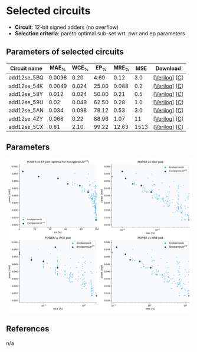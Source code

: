 
Selected circuits
===================
 - **Circuit**: 12-bit signed adders (no overflow)
 - **Selection criteria**: pareto optimal sub-set wrt. pwr and ep parameters

Parameters of selected circuits
----------------------------

| Circuit name | MAE<sub>%</sub> | WCE<sub>%</sub> | EP<sub>%</sub> | MRE<sub>%</sub> | MSE | Download |
| --- |  --- | --- | --- | --- | --- | --- | 
| add12se_5BQ | 0.0098 | 0.20 | 4.69 | 0.12 | 3.0 |  [[Verilog](add12se_5BQ.v)]  [[C](add12se_5BQ.c)] |
| add12se_54K | 0.0049 | 0.024 | 25.00 | 0.088 | 0.2 |  [[Verilog](add12se_54K.v)]  [[C](add12se_54K.c)] |
| add12se_58Y | 0.012 | 0.024 | 50.00 | 0.21 | 0.5 |  [[Verilog](add12se_58Y.v)]  [[C](add12se_58Y.c)] |
| add12se_59U | 0.02 | 0.049 | 62.50 | 0.28 | 1.0 |  [[Verilog](add12se_59U.v)]  [[C](add12se_59U.c)] |
| add12se_5AN | 0.034 | 0.098 | 78.12 | 0.53 | 3.0 |  [[Verilog](add12se_5AN.v)]  [[C](add12se_5AN.c)] |
| add12se_4ZY | 0.066 | 0.22 | 88.96 | 1.07 | 11 |  [[Verilog](add12se_4ZY.v)]  [[C](add12se_4ZY.c)] |
| add12se_5CX | 0.81 | 2.10 | 99.22 | 12.63 | 1513 |  [[Verilog](add12se_5CX.v)]  [[C](add12se_5CX.c)] |
    
Parameters
--------------
![Parameters figure](fig.png)

References
--------------
n/a

             
